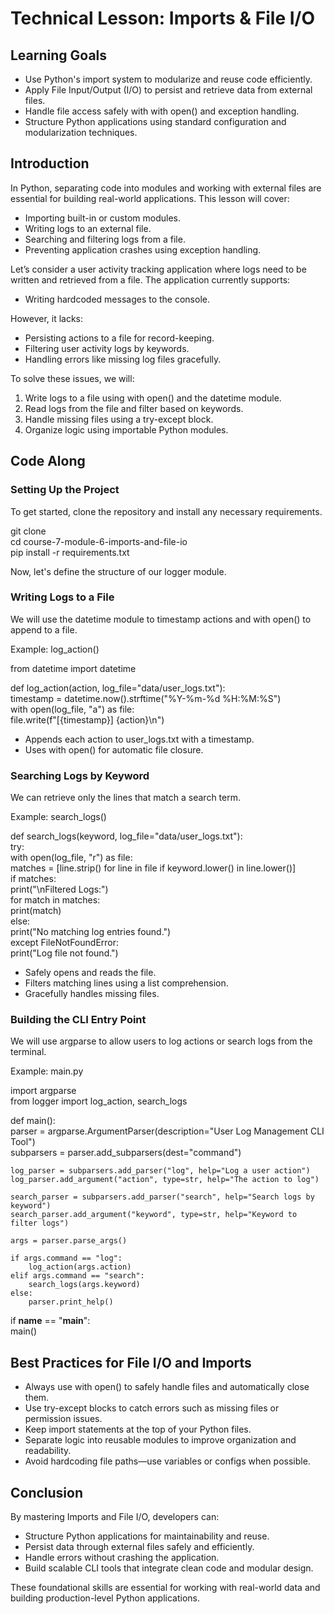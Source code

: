 # Technical Lesson: Imports & File I/O

## Learning Goals

- Use Python's import system to modularize and reuse code efficiently.
- Apply File Input/Output (I/O) to persist and retrieve data from external files.
- Handle file access safely with with open() and exception handling.
- Structure Python applications using standard configuration and modularization techniques.

## Introduction

In Python, separating code into modules and working with external files are essential for building real-world applications. This lesson will cover:

- Importing built-in or custom modules.
- Writing logs to an external file.
- Searching and filtering logs from a file.
- Preventing application crashes using exception handling.

Let’s consider a user activity tracking application where logs need to be written and retrieved from a file. The application currently supports:

- Writing hardcoded messages to the console.

However, it lacks:

- Persisting actions to a file for record-keeping.
- Filtering user activity logs by keywords.
- Handling errors like missing log files gracefully.

To solve these issues, we will:

1. Write logs to a file using with open() and the datetime module.  
2. Read logs from the file and filter based on keywords.  
3. Handle missing files using a try-except block.  
4. Organize logic using importable Python modules.

## Code Along

### Setting Up the Project

To get started, clone the repository and install any necessary requirements.

git clone <repo-url>  
cd course-7-module-6-imports-and-file-io  
pip install -r requirements.txt

Now, let's define the structure of our logger module.

### Writing Logs to a File

We will use the datetime module to timestamp actions and with open() to append to a file.

Example: log_action()

from datetime import datetime

def log_action(action, log_file="data/user_logs.txt"):  
    timestamp = datetime.now().strftime("%Y-%m-%d %H:%M:%S")  
    with open(log_file, "a") as file:  
        file.write(f"[{timestamp}] {action}\\n")

- Appends each action to user_logs.txt with a timestamp.  
- Uses with open() for automatic file closure.

### Searching Logs by Keyword

We can retrieve only the lines that match a search term.

Example: search_logs()

def search_logs(keyword, log_file="data/user_logs.txt"):  
    try:  
        with open(log_file, "r") as file:  
            matches = [line.strip() for line in file if keyword.lower() in line.lower()]  
            if matches:  
                print("\\nFiltered Logs:")  
                for match in matches:  
                    print(match)  
            else:  
                print("No matching log entries found.")  
    except FileNotFoundError:  
        print("Log file not found.")

- Safely opens and reads the file.  
- Filters matching lines using a list comprehension.  
- Gracefully handles missing files.

### Building the CLI Entry Point

We will use argparse to allow users to log actions or search logs from the terminal.

Example: main.py

import argparse  
from logger import log_action, search_logs

def main():  
    parser = argparse.ArgumentParser(description="User Log Management CLI Tool")  
    subparsers = parser.add_subparsers(dest="command")

    log_parser = subparsers.add_parser("log", help="Log a user action")  
    log_parser.add_argument("action", type=str, help="The action to log")

    search_parser = subparsers.add_parser("search", help="Search logs by keyword")  
    search_parser.add_argument("keyword", type=str, help="Keyword to filter logs")

    args = parser.parse_args()

    if args.command == "log":  
        log_action(args.action)  
    elif args.command == "search":  
        search_logs(args.keyword)  
    else:  
        parser.print_help()

if __name__ == "__main__":  
    main()

## Best Practices for File I/O and Imports

- Always use with open() to safely handle files and automatically close them.  
- Use try-except blocks to catch errors such as missing files or permission issues.  
- Keep import statements at the top of your Python files.  
- Separate logic into reusable modules to improve organization and readability.  
- Avoid hardcoding file paths—use variables or configs when possible.

## Conclusion

By mastering Imports and File I/O, developers can:

- Structure Python applications for maintainability and reuse.  
- Persist data through external files safely and efficiently.  
- Handle errors without crashing the application.  
- Build scalable CLI tools that integrate clean code and modular design.

These foundational skills are essential for working with real-world data and building production-level Python applications.
